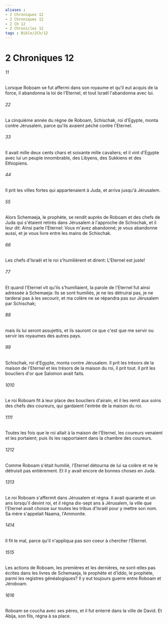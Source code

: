 ```yaml
---
aliases : 
- 2 Chroniques 12
- 2 Chroniques 12
- 2 Ch 12
- 2 Chronicles 12
tags : Bible/2Ch/12
---
```


# 2 Chroniques 12

###### 11
Lorsque Roboam se fut affermi dans son royaume et qu'il eut acquis de la force, il abandonna la loi de l'Eternel, et tout Israël l'abandonna avec lui.
###### 22
La cinquième année du règne de Roboam, Schischak, roi d'Egypte, monta contre Jérusalem, parce qu'ils avaient péché contre l'Eternel.
###### 33
Il avait mille deux cents chars et soixante mille cavaliers; et il vint d'Egypte avec lui un peuple innombrable, des Libyens, des Sukkiens et des Ethiopiens.
###### 44
Il prit les villes fortes qui appartenaient à Juda, et arriva jusqu'à Jérusalem.
###### 55
Alors Schemaeja, le prophète, se rendit auprès de Roboam et des chefs de Juda qui s'étaient retirés dans Jérusalem à l'approche de Schischak, et il leur dit: Ainsi parle l'Eternel: Vous m'avez abandonné; je vous abandonne aussi, et je vous livre entre les mains de Schischak.
###### 66
Les chefs d'Israël et le roi s'humilièrent et dirent: L'Eternel est juste!
###### 77
Et quand l'Eternel vit qu'ils s'humiliaient, la parole de l'Eternel fut ainsi adressée à Schemaeja: Ils se sont humiliés, je ne les détruirai pas, je ne tarderai pas à les secourir, et ma colère ne se répandra pas sur Jérusalem par Schischak;
###### 88
mais ils lui seront assujettis, et ils sauront ce que c'est que me servir ou servir les royaumes des autres pays.
###### 99
Schischak, roi d'Egypte, monta contre Jérusalem. Il prit les trésors de la maison de l'Eternel et les trésors de la maison du roi, il prit tout. Il prit les boucliers d'or que Salomon avait faits.
###### 1010
Le roi Roboam fit à leur place des boucliers d'airain, et il les remit aux soins des chefs des coureurs, qui gardaient l'entrée de la maison du roi.
###### 1111
Toutes les fois que le roi allait à la maison de l'Eternel, les coureurs venaient et les portaient; puis ils les rapportaient dans la chambre des coureurs.
###### 1212
Comme Roboam s'était humilié, l'Eternel détourna de lui sa colère et ne le détruisit pas entièrement. Et il y avait encore de bonnes choses en Juda.
###### 1313
Le roi Roboam s'affermit dans Jérusalem et régna. Il avait quarante et un ans lorsqu'il devint roi, et il régna dix-sept ans à Jérusalem, la ville que l'Eternel avait choisie sur toutes les tribus d'Israël pour y mettre son nom. Sa mère s'appelait Naama, l'Ammonite.
###### 1414
Il fit le mal, parce qu'il n'appliqua pas son coeur à chercher l'Eternel.
###### 1515
Les actions de Roboam, les premières et les dernières, ne sont-elles pas écrites dans les livres de Schemaeja, le prophète et d'Iddo, le prophète, parmi les registres généalogiques? Il y eut toujours guerre entre Roboam et Jéroboam.
###### 1616
Roboam se coucha avec ses pères, et il fut enterré dans la ville de David. Et Abija, son fils, régna à sa place.
